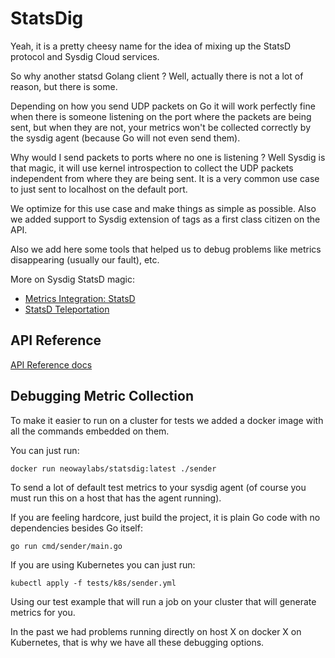 # StatsDig

Yeah, it is a pretty cheesy name for the idea of mixing up
the StatsD protocol and Sysdig Cloud services.

So why another statsd Golang client ? Well, actually there
is not a lot of reason, but there is some.

Depending on how you send UDP packets on Go it will work perfectly
fine when there is someone listening on the port where the packets
are being sent, but when they are not, your metrics won't be
collected correctly by the sysdig agent (because Go will not even send them).

Why would I send packets to ports where no one is listening ?
Well Sysdig is that magic, it will use kernel introspection to
collect the UDP packets independent from where they are being sent.
It is a very common use case to just sent to localhost on the
default port.

We optimize for this use case and make things as simple as possible.
Also we added support to Sysdig extension of tags as a first class
citizen on the API.

Also we add here some tools that helped us to debug problems like
metrics disappearing (usually our fault), etc.

More on Sysdig StatsD magic:

* [Metrics Integration: StatsD](https://support.sysdigcloud.com/hc/en-us/articles/204376099-Metrics-integrations-StatsD)
* [StatsD Teleportation](https://support.sysdigcloud.com/hc/en-us/articles/204470339)


## API Reference

[API Reference docs](https://godoc.org/github.com/NeowayLabs/statsdig)


## Debugging Metric Collection

To make it easier to run on a cluster for tests we added a
docker image with all the commands embedded on them.

You can just run:

```
docker run neowaylabs/statsdig:latest ./sender
```

To send a lot of default test metrics to your sysdig agent
(of course you must run this on a host that has the agent running).

If you are feeling hardcore, just build the project, it is
plain Go code with no dependencies besides Go itself:

```
go run cmd/sender/main.go
```

If you are using Kubernetes you can just run:

```
kubectl apply -f tests/k8s/sender.yml
```

Using our test example that will run a job on your cluster that will
generate metrics for you.

In the past we had problems running directly on host X on docker X on
Kubernetes, that is why we have all these debugging options.
